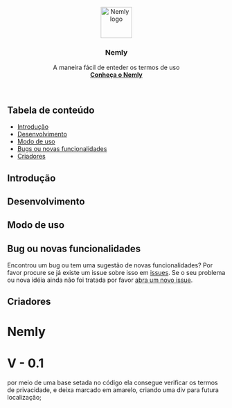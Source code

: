 <p align="center">
  <a href="https://wwww.idwall.co/">
    <img src="https://idwall.co/img/favicon/ms-icon-144x144.png" alt="Nemly logo" width=72 height=72>
  </a>

  <h3 align="center">Nemly</h3>

  <p align="center">
    A maneira fácil de enteder os termos de uso
    <br>
    <a href="https://www.idwall.co"><strong>Conheça o Nemly</strong></a>
    <br>
  </p>
</p>

<br>


## Tabela de conteúdo

- [Introdução](#introducao)
- [Desenvolvimento](#desenvolvimento)
- [Modo de uso](#modo_de_uso)
- [Bugs ou novas funcionalidades](#bugs_ou_novas_funcionalidades)
- [Criadores](#criadores)

## Introdução



## Desenvolvimento



## Modo de uso

## Bug ou novas funcionalidades
Encontrou um bug ou tem uma sugestão de novas funcionalidades? Por favor procure se já existe um issue sobre isso em [issues](https://github.com/idwall/Nemly/issues). Se o seu problema ou nova idéia ainda não foi tratada por favor [abra um novo issue](https://github.com/idwall/Nemly/issues/new).

## Criadores

# Nemly
# V - 0.1
por meio de uma base setada no código ela consegue verificar os termos de privacidade,
e deixa marcado em amarelo, criando uma div para futura localização;
